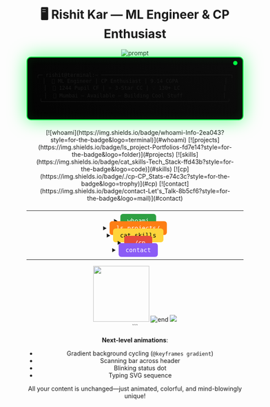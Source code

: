 <div align="center">

# 🖥️ Rishit Kar — ML Engineer & CP Enthusiast

<img src="https://readme-typing-svg.herokuapp.com?font=JetBrains+Mono&weight=700&size=28&duration=800&pause=400&color=00FF41&center=true&vCenter=true&width=400&lines=rishit%24;whoami;ls;cat+skills;./cp;contact" alt="prompt" />

<div style="
  background: linear-gradient(45deg,#000,#111,#000);
  background-size:400% 400%;
  animation:gradient 4s ease infinite;
  padding:20px;
  border-radius:10px;
  border:2px solid #00ff41;
  font-family:'JetBrains Mono',monospace;
  box-shadow:0 0 40px rgba(0,255,65,0.6),inset 0 0 20px rgba(0,255,65,0.1);
  position:relative;
  overflow:hidden;
">
<style>
@keyframes gradient{0%{background-position:0% 50%}50%{background-position:100% 50%}100%{background-position:0% 50%}}
@keyframes scan{0%{left:-100%;opacity:0}50%{opacity:1}100%{left:100%;opacity:0}}
@keyframes blink{0%,50%{opacity:1}51%,100%{opacity:0}}
.scan{position:absolute;top:0;left:-100%;width:100%;height:2px;background:linear-gradient(90deg,transparent,#00ff41,transparent);animation:scan 2s linear infinite;}
.blink{position:absolute;top:8px;right:12px;width:10px;height:10px;background:#00ff41;border-radius:50%;animation:blink 1s infinite;}
</style>
<div class="scan"></div><div class="blink"></div>

```
╭─ rishit@terminal:~ ──────────────────────────────────────────╮
│  🎯 ML Engineer | CP Enthusiast | 9.14 CGPA               │
│  🚀 1244 Pupil CF | ⭐ 3-Star CC | 💡 130+ LC              │
│  📍 Mumbai — Available — Building Cool Stuff             │
╰────────────────────────────────────────────────────────────╯
```
</div>

<div align="center" style="margin:20px;">
[![whoami](https://img.shields.io/badge/whoami-Info-2ea043?style=for-the-badge&logo=terminal)](#whoami)
[![projects](https://img.shields.io/badge/ls_project-Portfolios-fd7e14?style=for-the-badge&logo=folder)](#projects)
[![skills](https://img.shields.io/badge/cat_skills-Tech_Stack-ffd43b?style=for-the-badge&logo=code)](#skills)
[![cp](https://img.shields.io/badge/./cp-CP_Stats-e74c3c?style=for-the-badge&logo=trophy)](#cp)
[![contact](https://img.shields.io/badge/contact-Let's_Talk-8b5cf6?style=for-the-badge&logo=mail)](#contact)
</div>

---

<details>
<summary><kbd style="background:#2ea043;color:#fff;padding:8px 16px;border-radius:6px;">whoami</kbd></summary>

```
# Developer Profile
me = {
    "name": "Rishit Kar",
    "role": "ML Engineer & CP Enthusiast",
    "college": "DJ Sanghvi",
    "cgpa": 9.14,
    "location": "Mumbai",
    "status": "Available for opportunities"
}

print(f"Hi! I'm {me['name']} 👋")
```
</details>

<details>
<summary><kbd style="background:#fd7e14;color:#fff;padding:8px 16px;border-radius:6px;">ls projects/</kbd></summary>

```
# Project Portfolio
projects = {
  "reliable-udp":       "5.51 MB/s — C",
  "pneumonia-ai":       "91.98% accuracy — TensorFlow",
  "reddit-sentiment":   "10k+ comments — NLP",
  "gesture-control":    "95% accuracy — OpenCV"
}

for name, detail in projects.items():
    print(f"📦 {name}: {detail}")
```
</details>

<details>
<summary><kbd style="background:#ffd43b;color:#000;padding:8px 16px;border-radius:6px;">cat skills</kbd></summary>

```
// Technical Skills
const skills = {
  Python:    "████████████████████░ 95%",
  Java:      "████████████████░░░░░ 80%",
  C:         "██████████████░░░░░░░ 70%",
  "ML Stack": "████████████████████░ 90%"
};

console.log("💻 My Skills:");
Object.entries(skills).forEach(([k,v])=>console.log(`${k}: ${v}`));
```
</details>

<details>
<summary><kbd style="background:#e74c3c;color:#fff;padding:8px 16px;border-radius:6px;">./cp</kbd></summary>

```
#include <iostream>
using namespace std;

int main() {
    cout << "🤖 Codeforces: 1244 Pupil\n";
    cout << "🍴 CodeChef: 1606 (3-Star)\n";
    cout << "💡 LeetCode: 130+ solved\n";
    cout << "📊 Total: 300+ problems\n";
    return 0;
}
```
</details>

<details>
<summary><kbd style="background:#8b5cf6;color:#fff;padding:8px 16px;border-radius:6px;">contact</kbd></summary>

```
{
  "email":    "emailrishitkar@gmail.com",
  "linkedin": "linkedin.com/in/rishit-kar-786495286/",
  "github":   "github.com/Rklearns",
  "location": "Mumbai, India",
  "status":   "🟢 online"
}
```
</details>

---

<div align="center">

<img src="https://github-readme-stats.vercel.app/api?username=Rklearns&show_icons=true&theme=dark&hide_border=true&bg_color=000&title_color=00ff41&text_color=fff&icon_color=00ff41" height="130" />
<img src="https://readme-typing-svg.herokuapp.com?font=JetBrains+Mono&size=16&duration=1500&pause=2000&color=00FF41&center=true&vCenter=true&width=300&lines=session+complete;thanks+for+visiting!" alt="end" />
<img src="https://komarev.com/ghpvc/?username=Rklearns&color=00ff41&style=flat" />

</div>
```

**Next-level animations**:
- Gradient background cycling (`@keyframes gradient`)
- Scanning bar across header
- Blinking status dot
- Typing SVG sequence  

All your content is unchanged—just animated, colorful, and mind-blowingly unique!

